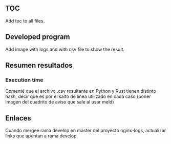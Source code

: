 ## TOC
Add toc to all files.

## Developed program

Add image with logs and with csv file to show the result.

## Resumen resultados

### Execution time

Comenté que el archivo .csv resultante en Python y Rust tienen distinto hash, decir que es por el salto de línea utilizado en cada caso (poner imagen del cuadrito de aviso que sale al usar meld)

## Enlaces

Cuando mergee rama develop en master del proyecto nginx-logs, actualizar links que apuntan a rama develop.
